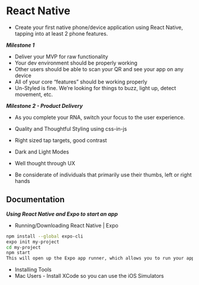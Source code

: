 # React Native
- Create your first native phone/device application using React Native, tapping into at least 2 phone features.

***Milestone 1***
- Deliver your MVP for raw functionality
- Your dev environment should be properly working
- Other users should be able to scan your QR and see your app on any device
- All of your core “features” should be working properly
- Un-Styled is fine. We’re looking for things to buzz, light up, detect movement, etc.

***Milestone 2 - Product Delivery***
- As you complete your RNA, switch your focus to the user experience.

- Quality and Thoughtful Styling using css-in-js
- Right sized tap targets, good contrast
- Dark and Light Modes
- Well thought through UX
- Be considerate of individuals that primarily use their thumbs, left or right hands

## Documentation

***Using React Native and Expo to start an app***
- Running/Downloading React Native | Expo

````bash
npm install --global expo-cli
expo init my-project
cd my-project
npm start
This will open up the Expo app runner, which allows you to run your app on a real device, or a simulator (see notes below)
````

- Installing Tools
- Mac Users - Install XCode so you can use the iOS Simulators